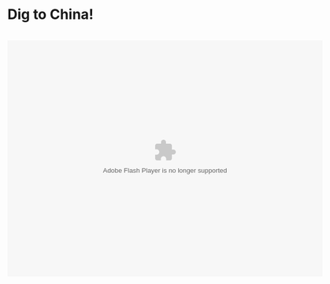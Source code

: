 <html>
<h1>Dig to China!</h1>
<br>
<embed width="640" height="480" pluginspage="http://www.macromedia.com/shockwave/download/index.cgi?P1_Prod_Version=ShockwaveFlash" src="https://digtochina.net/158852_636228_digtochina.swf" type="application/x-shockwave-flash" quality="high">
</html>
